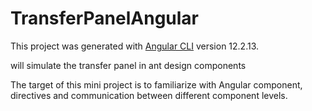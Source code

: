 # TransferPanelAngular

This project was generated with [Angular CLI](https://github.com/angular/angular-cli) version 12.2.13.

will simulate the transfer panel in ant design components 

The target of this mini project is to familiarize with Angular component, directives and communication between 
different component levels. 

